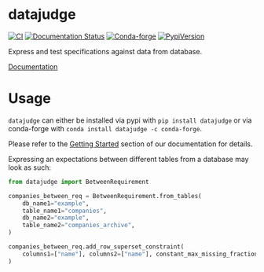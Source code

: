 # datajudge

[![CI](https://github.com/Quantco/datajudge/actions/workflows/ci.yaml/badge.svg)](https://github.com/Quantco/datajudge/actions/workflows/ci.yaml)
[![Documentation Status](https://readthedocs.org/projects/datajudge/badge/?version=latest)](https://datajudge.readthedocs.io/en/latest/?badge=latest)
[![Conda-forge](https://img.shields.io/conda/vn/conda-forge/datajudge?logoColor=white&logo=conda-forge)](https://anaconda.org/conda-forge/datajudge)
[![PypiVersion](https://img.shields.io/pypi/v/datajudge.svg?logo=pypi&logoColor=white)](https://pypi.org/project/datajudge)


Express and test specifications against data from database.

[Documentation](https://datajudge.readthedocs.io/en/latest/index.html)

# Usage

`datajudge` can either be installed via pypi with `pip install datajudge` or via conda-forge with `conda install datajudge -c conda-forge`.

Please refer to the [Getting Started](https://datajugde.readthedocs.io/en/latest/getting_started.html) section of our documentation for details.

Expressing an expectations between different tables from a database may look as such:

```python
from datajudge import BetweenRequirement

companies_between_req = BetweenRequirement.from_tables(
    db_name1="example",
    table_name1="companies",
    db_name2="example",
    table_name2="companies_archive",
)

companies_between_req.add_row_superset_constraint(
    columns1=["name"], columns2=["name"], constant_max_missing_fraction=0
)
 ```

